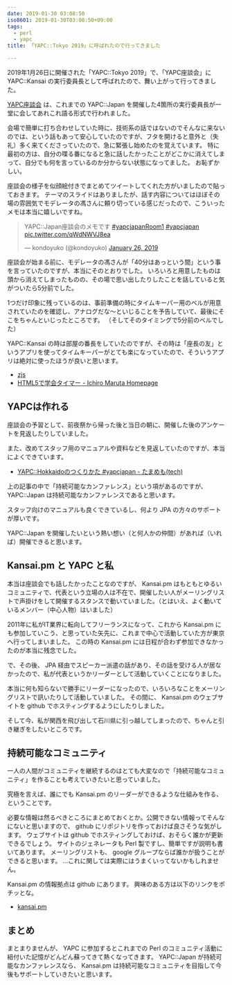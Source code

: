 ```yaml
---
date: 2019-01-30 03:08:50
iso8601: 2019-01-30T03:08:50+09:00
tags:
  - perl
  - yapc
title: 「YAPC::Tokyo 2019」に呼ばれたので行ってきました

---
```


2019年1月26日に開催された「YAPC::Tokyo 2019」で、「YAPC座談会」に YAPC::Kansai の実行委員長として呼ばれたので、舞い上がって行ってきました。

[YAPC座談会](https://yapcjapan.org/2019tokyo/#special-session) は、これまでの YAPC::Japan を開催した4箇所の実行委員長が一堂に会してあれこれ語る形式で行われました。

会場で簡単に打ち合わせしていた時に、技術系の話ではないのでそんなに来ないのでは、という話もあって安心していたのですが、フタを開けると意外と（失礼）多く来てくださっていたので、急に緊張し始めたのを覚えています。
特に最初の方は、自分の喋る番になると急に話したかったことがどこかに消えてしまって、自分でも何を言っているのか分からない状態になってました。
お恥ずかしい。

座談会の様子を似顔絵付きでまとめてツイートしてくれた方がいましたので貼っておきます。
テーマのスライドはありましたが、話す内容についてはほぼその場の雰囲気でモデレータの馮さんに頼り切っている感じだったので、こういったメモは本当に嬉しいですね。

<blockquote class="twitter-tweet"><p lang="ja" dir="ltr">YAPC::Japan座談会のメモです <a href="https://twitter.com/hashtag/yapcjapanRoom1?src=hash&amp;ref_src=twsrc%5Etfw">#yapcjapanRoom1</a> <a href="https://twitter.com/hashtag/yapcjapan?src=hash&amp;ref_src=twsrc%5Etfw">#yapcjapan</a> <a href="https://t.co/qWdNWVJ8ea">pic.twitter.com/qWdNWVJ8ea</a></p>&mdash; kondoyuko (@kondoyuko) <a href="https://twitter.com/kondoyuko/status/1089008335758647298?ref_src=twsrc%5Etfw">January 26, 2019</a></blockquote> <script async src="https://platform.twitter.com/widgets.js" charset="utf-8"></script>

座談会が始まる前に、モデレータの馮さんが「40分はあっという間」という事を言っていたのですが、本当にそのとおりでした。
いろいろと用意したものは頭から消えてしまったものの、その場で思い出したりしたことを話していると気がついたら5分前でした。

1つだけ印象に残っているのは、事前準備の時にタイムキーパー用のベルが用意されていたのを確認し、アナログだな〜といじることを予告していて、最後にそこをちゃんといじったところです。
（そしてそのタイミングで5分前のベルでした）

YAPC::Kansai の時は部屋の番長をしていたのですが、その時は「座長の友」というアプリを使ってタイムキーパーがとても楽になっていたので、そういうアプリは絶対に使ったほうが良いと思います。

- [zjs](http://www.wakayama-u.ac.jp/~takehiko/zjs/)
- [HTML5で学会タイマー - Ichiro Maruta Homepage](https://ichiro-maruta.blogspot.com/2011/09/html5.html)

## YAPCは作れる

座談会の予習として、前夜祭から帰った後と当日の朝に、開催した後のアンケートを見返したりしていました。

また、改めてスタッフ用のマニュアルや資料などを見返していたのですが、本当によくできています。

- [YAPC::Hokkaidoのつくりかた #yapcjapan - たまめも(tech)](https://tamamemo.hatenablog.com/entry/2016/12/19/022126)

上の記事の中で「持続可能なカンファレンス」という項があるのですが、 YAPC::Japan は持続可能なカンファレンスであると思います。

スタッフ向けのマニュアルも良くできているし、何より JPA の方々のサポートが厚いです。

YAPC::Japan を開催したいという熱い想い（と何人かの仲間）があれば（いれば）開催できると思います。

## Kansai.pm と YAPC と私

本当は座談会でも話したかったことなのですが、 Kansai.pm はもともとゆるいコミュニティで、代表という立場の人は不在で、開催したい人がメーリングリストで声掛けをして開催するスタンスで動いていました。（とはいえ、よく動いているメンバー（中心人物）はいました）

2011年に私がIT業界に転向してフリーランスになって、これから Kansai.pm にも参加していこう、と思っていた矢先に、これまで中心で活動していた方が東京へ行ってしまいました。
この時の Kansai.pm には日程が合わず参加できなかったのが本当に残念でした。

で、その後、 JPA 経由でスピーカー派遣の話があり、その話を受ける人が居なかったので、私が代表というかリーダーとして活動していくことになりました。

本当に何も知らないで勝手にリーダーになったので、いろいろなことをメーリングリストで訊いたりして活動していました。
その間に、 Kansai.pm のウェブサイトを github でホスティングするようにしたりしました。

そして今、私が関西を飛び出して石川県に引っ越してしまったので、ちゃんと引き継ぎをしたいところです。

## 持続可能なコミュニティ

一人の人間がコミュニティを継続するのはとても大変なので「持続可能なコミュニティ」を作ることも考えていきたいと思っていました。

究極を言えば、誰にでも Kansai.pm のリーダーができるような仕組みを作る、ということです。

必要な情報は然るべきところにまとめておくとか。公開できない情報ってそんなにないと思いますので、 github にリポジトリを作っておけば良さそうな気がします。
ウェブサイトは github でホスティングしておけば、おそらく誰かが更新できるでしょう。
サイトのジェネレータも Perl 製ですし、簡単ですが説明も書いてあります。
メーリングリストも、 google グループならば誰かが扱うことができると思います。
…これに関しては実際にはうまくいってないかもしれません。

Kansai.pm の情報拠点は github にあります。
興味のある方は以下のリンクをポチッとな。

- [kansai.pm](https://github.com/kansai-pm)

## まとめ

まとまりませんが、 YAPC に参加するとこれまでの Perl のコミュニティ活動に紐付いた記憶がどんどん蘇ってきて熱くなってきます。
YAPC::Japan が持続可能なカンファレンスなら、 Kansai.pm は持続可能なコミュニティを目指して今後もサポートしていきたいと思います。
